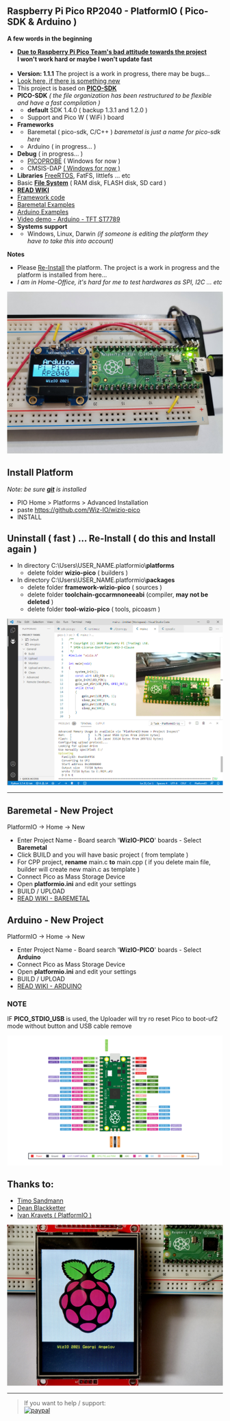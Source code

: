 ## Raspberry Pi Pico RP2040 - PlatformIO ( Pico-SDK & Arduino )

**A few words in the beginning**
* [**Due to Raspberry Pi Pico Team's bad attitude towards the project**](https://github.com/Wiz-IO/wizio-pico/wiki#a-lyrical-digression) <br>
**I won't work hard or maybe I won't update fast<br><br>**
* **Version: 1.1.1** The project is a work in progress, there may be bugs...
* [Look here, if there is something new](https://github.com/Wiz-IO/wizio-pico/wiki#last-news) 
* This project is based on [**PICO-SDK**](https://github.com/raspberrypi/pico-sdk)
* **PICO-SDK** _( the file organization has been restructured to be flexible and have a fast compilation )_
* * **default** SDK 1.4.0 ( backup  1.3.1 and 1.2.0 ) 
* * Support and Pico W ( WiFi ) board
* **Frameworks**
* * Baremetal ( pico-sdk, C/C++ ) _baremetal is just a name for pico-sdk here_
* * Arduino ( in progress... )
* **Debug** ( in progress... )
* * [PICOPROBE](https://github.com/Wiz-IO/wizio-pico/wiki/DEBUG#picoprobe) ( Windows for now )
* * CMSIS-DAP [( Windows for now )](https://www.youtube.com/watch?v=SdpsmgRp5Co)
* **Libraries** [FreeRTOS](https://github.com/Wiz-IO/wizio-pico/wiki/COMMON#freertos), FatFS, littlefs ... etc
* Basic **[File System](https://github.com/Wiz-IO/wizio-pico/wiki/COMMON#file-system--vfs--virtual-file-system-)** ( RAM disk, FLASH disk, SD card )
* [**READ WIKI**](https://github.com/Wiz-IO/wizio-pico/wiki/) 
* [Framework code](https://github.com/Wiz-IO/framework-wizio-pico)
* [Baremetal Examples](https://github.com/Wiz-IO/wizio-pico-examples/tree/main/baremetal)
* [Arduino Examples](https://github.com/Wiz-IO/wizio-pico-examples/tree/main/arduino)
* [Video demo - Arduino - TFT ST7789](https://www.youtube.com/watch?v=x8Z4btIwf7M)
* **Systems support**
* * Windows, Linux, Darwin _(if someone is editing the platform they have to take this into account)_


**Notes**
* Please [Re-Install](https://github.com/Wiz-IO/wizio-pico/blob/main/README.md#fast-uninstal--reinstal--do-this-and-install-again) the platform. The project is a work in progress and the platform is installed from here...
* _I am in Home-Office, it's hard for me to test hardwares as SPI, I2C ... etc_

![pico](https://raw.githubusercontent.com/Wiz-IO/LIB/master/pico/a1.jpg)

## Install Platform
_Note: be sure [**git**](https://git-scm.com/downloads) is installed_
* PIO Home > Platforms > Advanced Installation 
* paste https://github.com/Wiz-IO/wizio-pico
* INSTALL

## Uninstall ( fast ) ... Re-Install ( do this and Install again )
* In directory C:\Users\USER_NAME\.platformio\\**platforms**
  * delete folder **wizio-pico** ( builders )
* In directory C:\Users\USER_NAME\.platformio\\**packages**
  * delete folder **framework-wizio-pico** ( sources )
  * delete folder **toolchain-gccarmnoneeabi** (compiler, **may not be 
deleted** )
  * delete folder **tool-wizio-pico** ( tools, picoasm )



![pico](https://raw.githubusercontent.com/Wiz-IO/LIB/master/pico/pio-pico.jpg)
***

## Baremetal - New Project
PlatformIO -> Home -> New
* Enter Project Name - Board search '**WizIO-PICO**' boards - Select **Baremetal**
* Click BUILD and you will have basic project ( from template )
* For CPP project, **rename** main.c **to** main.cpp ( if you delete main file, builder will create new main.c as template )
* Connect Pico as Mass Storage Device
* Open **platformio.ini** and edit your settings
* BUILD / UPLOAD
* [READ WIKI - BAREMETAL](https://github.com/Wiz-IO/wizio-pico/wiki/BAREMETAL)

## Arduino - New Project
PlatformIO -> Home -> New
* Enter Project Name - Board search '**WizIO-PICO**' boards - Select **Arduino**
* Connect Pico as Mass Storage Device
* Open **platformio.ini** and edit your settings
* BUILD / UPLOAD
* [READ WIKI - ARDUINO](https://github.com/Wiz-IO/wizio-pico/wiki/ARDUINO)

### NOTE
IF **PICO_STDIO_USB** is used, the Uploader will try ro reset Pico to boot-uf2 mode without button and USB cable remove

<a href="https://raw.githubusercontent.com/Wiz-IO/LIB/master/pico/pico_pins.svg">
<img src="https://raw.githubusercontent.com/Wiz-IO/LIB/master/pico/pico_pins.svg" alt="Raspberry Pi Pico pin out diagram">
</a>

## Thanks to:
* [Timo Sandmann](https://github.com/tsandmann)
* [Dean Blackketter](https://github.com/blackketter)
* [Ivan Kravets ( PlatformIO )](https://platformio.org/)

![pico](https://raw.githubusercontent.com/Wiz-IO/LIB/master/images/ILI9341.jpg)

***

>If you want to help / support:   
[![paypal](https://www.paypalobjects.com/en_US/i/btn/btn_donate_SM.gif)](https://www.paypal.com/cgi-bin/webscr?cmd=_s-xclick&hosted_button_id=ESUP9LCZMZTD6)
